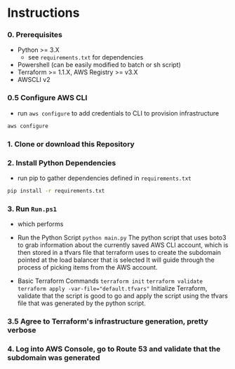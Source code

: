 
# Instructions

### 0. Prerequisites
- Python >= 3.X
	- see `requirements.txt` for dependencies
- Powershell (can be easily modified to batch or sh script)
- Terraform >= 1.1.X, AWS Registry >= v3.X
- AWSCLI v2

### 0.5 Configure AWS CLI

- run `aws configure` to add credentials to CLI to provision infrastructure
```sh
aws configure
```

### 1. Clone or download this Repository

### 2. Install Python Dependencies

- run pip to gather dependencies defined in `requirements.txt`
```sh
pip install -r requirements.txt
```

### 3. Run `Run.ps1`
- which performs

- Run the Python Script
`python main.py`
The python script that uses boto3 to grab information about the currently saved AWS CLI account, which is then stored in a tfvars file that terraform uses to create the subdomain pointed at the load balancer that is selected
It will guide through the process of picking items from the AWS account.

- Basic Terraform Commands
`terraform init`
`terraform validate`
`terraform apply -var-file="default.tfvars"`
Initialize Terraform, validate that the script is good to go and apply the script using the tfvars file that was generated by the python script.

### 3.5 Agree to Terraform's infrastructure generation, pretty verbose

### 4. Log into AWS Console, go to Route 53 and validate that the subdomain was generated
